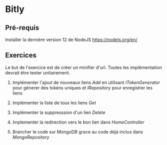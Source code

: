# Bitly

## Pré-requis

Installer la dernière version 12 de NodeJS https://nodejs.org/en/

## Exercices

Le but de l'exercice est de créer un minifier d'url.
Toutes les implémentation devrait être tester unitairement.

1) Implémenter l'ajout de nouveaux liens *Add* en utilisant *ITokenGenerator* pour génerer des tokens uniques et *IRepository* pour enregistrer les liens

2) Implémenter la liste de tous les liens *Get*
3) Implémenter la suppresssion d'un lien *Delete*
4) Implementer la redirection vers le bon lien dans *HomeController*
5) Brancher le code sur MongoDB grace au code déjà inclus dans *MongoRepository*